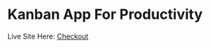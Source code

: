 # Kanban App For Productivity

Live Site Here: [Checkout](https://64eb41c84e0fc55bc943b352--benevolent-pastelito-baceae.netlify.app/)
